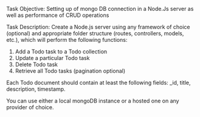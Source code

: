 Task Objective: Setting up of mongo DB connection in a Node.Js server as well as performance of CRUD operations

Task Description: Create a Node.js server using any framework of choice (optional) and appropriate folder structure (routes, controllers, models, etc.), which will perform the following functions:

1. Add a Todo task to a Todo collection
2. Update a particular Todo task
3. Delete Todo task
4. Retrieve all Todo tasks (pagination optional)

Each Todo document should contain at least the following fields: \_id, title, description, timestamp.

You can use either a local mongoDB instance or a hosted one on any provider of choice.
